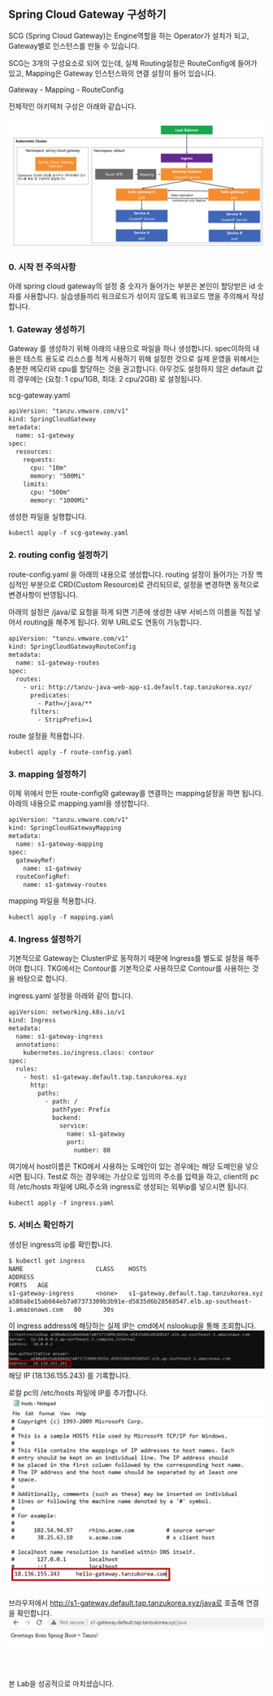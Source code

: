 ## Spring Cloud Gateway 구성하기
SCG (Spring Cloud Gateway)는 Engine역할을 하는 Operator가 설치가 되고, Gateway별로 인스턴스를 만들 수 있습니다.

SCG는 3개의 구성요소로 되어 있는데, 실제 Routing설정은 RouteConfig에 들어가 있고, Mapping은 Gateway 인스턴스와의 연결 설정이 들어 있습니다.

Gateway - Mapping - RouteConfig

전체적인 아키텍처 구성은 아래와 같습니다.

![](../images/scg_architecture.png)


### 0. 시작 전 주의사항
아래 spring cloud gateway의 설정 중 숫자가 들어가는 부분은 본인이 할당받은 id 숫자를 사용합니다. 실습생들끼리 워크로드가 섞이지 않도록 워크로드 명을 주의해서 작성합니다. <br/>


### 1. Gateway 생성하기

Gateway 를 생성하기 위해 아래의 내용으로 파일을 하나 생성합니다.
spec이하의 내용은 테스트 용도로 리소스를 적게 사용하기 위해 설정한 것으로 실제 운영을 위해서는 충분한 메모리와 cpu를 할당하는 것을 권고합니다. 아무것도 설정하지 않은 default 값의 경우에는 (요청: 1 cpu/1GB, 최대: 2 cpu/2GB) 로 설정됩니다.

scg-gateway.yaml 
```
apiVersion: "tanzu.vmware.com/v1"
kind: SpringCloudGateway
metadata:
  name: s1-gateway
spec:
  resources:
    requests:
      cpu: "10m"
      memory: "500Mi"
    limits:
      cpu: "500m"
      memory: "1000Mi"
```
생성한 파일을 실행합니다.
```
kubectl apply -f scg-gateway.yaml
```

### 2. routing config 설정하기

route-config.yaml 을 아래의 내용으로 생성합니다.
routing 설정이 들어가는 가장 핵심적인 부분으로 CRD(Custom Resource)로 관리되므로, 설정을 변경하면 동적으로 변경사항이 반영됩니다.

아래의 설정은 /java/로 요청을 하게 되면 기존에 생성한 내부 서비스의 이름을 직접 넣어서 routing을 해주게 됩니다.
외부 URL로도 연동이 가능합니다.

```
apiVersion: "tanzu.vmware.com/v1"
kind: SpringCloudGatewayRouteConfig
metadata:
  name: s1-gateway-routes
spec:
  routes:
    - uri: http://tanzu-java-web-app-s1.default.tap.tanzukorea.xyz/
      predicates:
        - Path=/java/**
      filters:
        - StripPrefix=1
```

route 설정을 적용합니다.
```
kubectl apply -f route-config.yaml
```

### 3. mapping 설정하기
이제 위에서 만든 route-config와 gateway를 연결하는 mapping설정을 하면 됩니다.
아래의 내용으로 mapping.yaml을 생성합니다.

```
apiVersion: "tanzu.vmware.com/v1"
kind: SpringCloudGatewayMapping
metadata:
  name: s1-gateway-mapping
spec:
  gatewayRef:
    name: s1-gateway
  routeConfigRef:
    name: s1-gateway-routes
```

mapping 파일을 적용합니다.
```
kubectl apply -f mapping.yaml
```

### 4. Ingress 설정하기
기본적으로 Gateway는 ClusterIP로 동작하기 때문에 Ingress를 별도로 설정을 해주어야 합니다.
TKG에서는 Contour를 기본적으로 사용하므로 Contour를 사용하는 것을 바탕으로 합니다.

ingress.yaml 설정을 아래와 같이 합니다.
```
apiVersion: networking.k8s.io/v1
kind: Ingress
metadata:
  name: s1-gateway-ingress
  annotations:
    kubernetes.io/ingress.class: contour
spec:
  rules:
    - host: s1-gateway.default.tap.tanzukorea.xyz
      http:
        paths:
          - path: /
            pathType: Prefix
            backend:
              service:
                name: s1-gateway
                port:
                  number: 80
```

여기에서 host이름은 TKG에서 사용하는 도메인이 있는 경우에는 해당 도메인을 넣으시면 됩니다. Test로 하는 경우에는 가상으로 임의의 주소를 입력을 하고, client의 pc의 /etc/hosts 파일에 URL주소와 ingress로 생성되는 외부ip를 넣으시면 됩니다.

```
kubectl apply -f ingress.yaml
```

### 5. 서비스 확인하기
생성된 ingress의 ip를 확인합니다.
```
$ kubectl get ingress
NAME                    CLASS    HOSTS                                   ADDRESS                                                                              PORTS   AGE
s1-gateway-ingress      <none>   s1-gateway.default.tap.tanzukorea.xyz   a580a8e15ab664eb7a07373309b3b91e-d5835d6b28568547.elb.ap-southeast-1.amazonaws.com   80      30s
```

이 ingress address에 해당하는 실제 IP는 cmd에서 nslookup을 통해 조회합니다. 
![](../images/api-gateway-02.png)
해당 IP (18.136.155.243) 를 기록합니다.

로컬 pc의 /etc/hosts 파일에 IP를 추가합니다.
![](../images/api-gateway-01.png)

브라우저에서 http://s1-gateway.default.tap.tanzukorea.xyz/java로 호출해 연결을 확인합니다.
![](../images/api-gateway-03.png)

<br/><br/>
본 Lab을 성공적으로 마치셨습니다.

